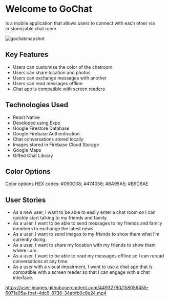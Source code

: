 # Welcome to GoChat

Is a mobile application that allows users to connect with each other via customizable chat room.

![gochatsnapshot](https://user-images.githubusercontent.com/44932790/158056168-85e3aa7f-1bee-4cce-bd14-bd263ac6db85.png)

## Key Features

* Users can customize the color of the chatroom
* Users can share location and photos
* Users can exchange messages with another 
* Users can read messages offline
* Chat app is compatible with screen readers

## Technologies Used

* React Native
* Developed using Expo
* Google Firestore Database
* Google Firebase Authentication
* Chat conversations stored locally
* Images stored in Firebase Cloud Storage
* Google Maps
* Gifted Chat Library 

## Color Options

Color options HEX codes: #090C08; #474056; #8A95A5; #B9C6AE


## User Stories

* As a new user, I want to be able to easily enter a chat room so I can quickly start talking to my
friends and family.
* As a user, I want to be able to send messages to my friends and family members to exchange
the latest news.
* As a user, I want to send images to my friends to show them what I’m currently doing.
* As a user, I want to share my location with my friends to show them where I am.
* As a user, I want to be able to read my messages offline so I can reread conversations at any
time.
* As a user with a visual impairment, I want to use a chat app that is compatible with a screen
reader so that I can engage with a chat interface.


https://user-images.githubusercontent.com/44932790/158056455-6071a95a-fbaf-4dc6-8736-34abfb0c8e24.mp4
